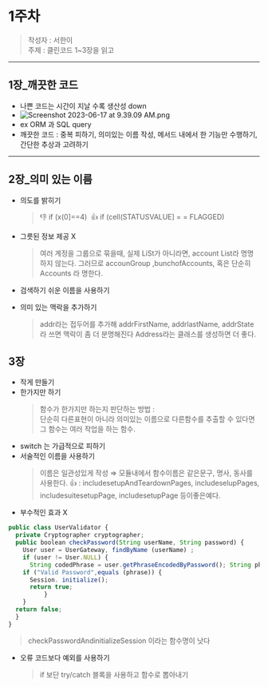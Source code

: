 # 1주차

> 작성자 : 서한이 <br>
> 주제 : 클린코드 1~3장을 읽고

<hr>

## 1장_깨끗한 코드

- 나쁜 코드는 시간이 지날 수록 생산성 down
- ![Screenshot 2023-06-17 at 9.39.09 AM.png](https://s3-us-west-2.amazonaws.com/secure.notion-static.com/e0ed5ea4-c6b9-486a-8f98-b1f006643264/Screenshot_2023-06-17_at_9.39.09_AM.png)
- ex ORM 과 SQL query 
- 깨끗한 코드 : 중복 피하기, 의미있는 이름 작성, 메서드 내에서 한 기능만 수행하기, 간단한 추상과 고려하기

<hr>

## 2장_의미 있는 이름

- 의도를 밝히기 

  > 👎 if (x(0]==4) 
  > 👍 if (cell(STATUSVALUE] = = FLAGGED)

- 그릇된 정보 제공 X
  > 여러 계정을 그룹으로 묶을때, 실제 LiSt가 아니라면, account List라 명명하지 않는다. 
  > 그러므로 accounGroup ,bunchofAccounts, 혹은 단순히 Accounts 라 명한다.

- 검색하기 쉬운 이름을 사용하기

- 의미 있는 맥락을 추가하기

  > addr라는 접두어를 추가해 addrFirstName, addrlastName, addrState라 쓰면 맥락이 좀 더 분명해진다 
  > Address라는 클래스를 생성하면 더 좋다.

## 3장

- 작게 만들기
- 한가지만 하기
  > 함수가 한가지만 하는지 판단하는 방법 :  
  > 단순히 다른표현이 아니라 의미있는 이름으로 다른함수를 추출할 수 있다면 그 함수는 여러 작업을 하는 함수.
- switch 는 가급적으로 피하기
- 서술적인 이름을 사용하기
  > 이름은 일관성있게 작성 ⇒ 모듈내에서 함수이름은 같은문구, 명사, 동사를 사용한다.
  > 👍 : includesetupAndTeardownPages, includeselupPages,
includesuitesetupPage, includesetupPage 등이좋은예다.
- 부수적인 효과 X

```javascript
public class UserValidator {
  private Cryptographer cryptographer;
  public boolean checkPassword(String userName, String password) { 
    User user = UserGateway, findByName (userName) ;
    if (user != User.NULL) {
      String codedPhrase = user.getPhraseEncodedByPassword(); String phrase =   cryptographer. decrypt (codedPhrase, password);
    if ("Valid Password",equals (phrase)) {
      Session. initialize();
      return true; 
          }
    }
  return false; 
  }
}
```
  > checkPasswordAndinitializeSession 이라는 함수명이 낫다

- 오류 코드보다 예외를 사용하기
  > if 보단 try/catch 블록을 사용하고 함수로 뽑아내기